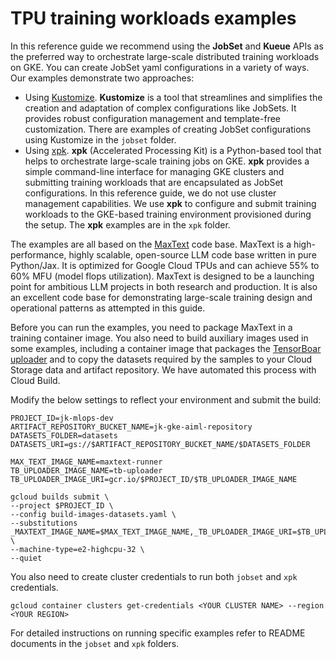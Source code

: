 # TPU training workloads examples

In this reference guide  we recommend using the **JobSet** and **Kueue** APIs as the preferred way to orchestrate large-scale distributed training workloads on GKE. You can create JobSet yaml configurations in a variety of ways. Our examples demonstrate two approaches:
- Using [Kustomize](https://kustomize.io/). **Kustomize** is a tool that streamlines and simplifies the creation and adaptation of complex configurations like JobSets. It provides robust configuration management and template-free customization. There are examples of creating JobSet configurations using Kustomize in the `jobset` folder.
- Using [xpk](https://github.com/google/maxtext/tree/main/xpk). **xpk** (Accelerated Processing Kit) is a Python-based tool that helps to orchestrate large-scale training jobs on GKE. **xpk** provides a simple command-line interface for managing GKE clusters and submitting training workloads that are encapsulated as JobSet configurations. In this reference guide, we do not use cluster management capabilities. We use **xpk** to configure and submit training workloads to the GKE-based training environment provisioned during the setup. The **xpk** examples are in the `xpk` folder.

The examples are all based on the [MaxText](https://github.com/google/maxtext/tree/main) code base. MaxText is a high-performance, highly scalable, open-source LLM code base written in pure Python/Jax. It is optimized for Google Cloud TPUs and can achieve 55% to 60% MFU (model flops utilization). MaxText is designed to be a launching point for ambitious LLM projects in both research and production. It is also an excellent code base for demonstrating large-scale training design and operational patterns as attempted in this guide.

Before you can run the examples, you need to package MaxText in a training container image. You also need to build auxiliary images used in some examples, including a container image that packages the [TensorBoar uploader](https://cloud.google.com/vertex-ai/docs/experiments/tensorboard-overview#upload-tb-logs) and to copy the datasets required by the samples to your Cloud Storage data and artifact repository. We have automated this process with Cloud Build. 

Modify the below settings to reflect your environment and submit the build:

```
PROJECT_ID=jk-mlops-dev
ARTIFACT_REPOSITORY_BUCKET_NAME=jk-gke-aiml-repository
DATASETS_FOLDER=datasets
DATASETS_URI=gs://$ARTIFACT_REPOSITORY_BUCKET_NAME/$DATASETS_FOLDER

MAX_TEXT_IMAGE_NAME=maxtext-runner
TB_UPLOADER_IMAGE_NAME=tb-uploader
TB_UPLOADER_IMAGE_URI=gcr.io/$PROJECT_ID/$TB_UPLOADER_IMAGE_NAME

gcloud builds submit \
--project $PROJECT_ID \
--config build-images-datasets.yaml \
--substitutions _MAXTEXT_IMAGE_NAME=$MAX_TEXT_IMAGE_NAME,_TB_UPLOADER_IMAGE_URI=$TB_UPLOADER_IMAGE_URI,_DATASETS_URI=$DATASETS_URI \
--machine-type=e2-highcpu-32 \
--quiet
```


You also need to create cluster credentials to run both `jobset` and `xpk` credentials.

```
gcloud container clusters get-credentials <YOUR CLUSTER NAME> --region <YOUR REGION>
```

For detailed instructions on running specific examples refer to README documents in the `jobset` and `xpk` folders.


